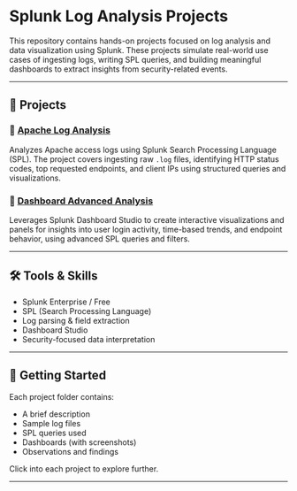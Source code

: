 # Splunk Log Analysis Projects

This repository contains hands-on projects focused on log analysis and data visualization using Splunk. These projects simulate real-world use cases of ingesting logs, writing SPL queries, and building meaningful dashboards to extract insights from security-related events.

---

## 📁 Projects

### 🔹 [Apache Log Analysis](projects/apache-log-analysis)
Analyzes Apache access logs using Splunk Search Processing Language (SPL). The project covers ingesting raw `.log` files, identifying HTTP status codes, top requested endpoints, and client IPs using structured queries and visualizations.

### 🔹 [Dashboard Advanced Analysis](projects/dashboard-advanced-analysis)
Leverages Splunk Dashboard Studio to create interactive visualizations and panels for insights into user login activity, time-based trends, and endpoint behavior, using advanced SPL queries and filters.

---

## 🛠️ Tools & Skills
- Splunk Enterprise / Free
- SPL (Search Processing Language)
- Log parsing & field extraction
- Dashboard Studio
- Security-focused data interpretation

---

## 🚀 Getting Started

Each project folder contains:
- A brief description
- Sample log files
- SPL queries used
- Dashboards (with screenshots)
- Observations and findings

Click into each project to explore further.

---

